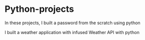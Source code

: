 # Python-projects
In these projects, I built a password from the scratch using python

I built a weather application with infused Weather API with python
